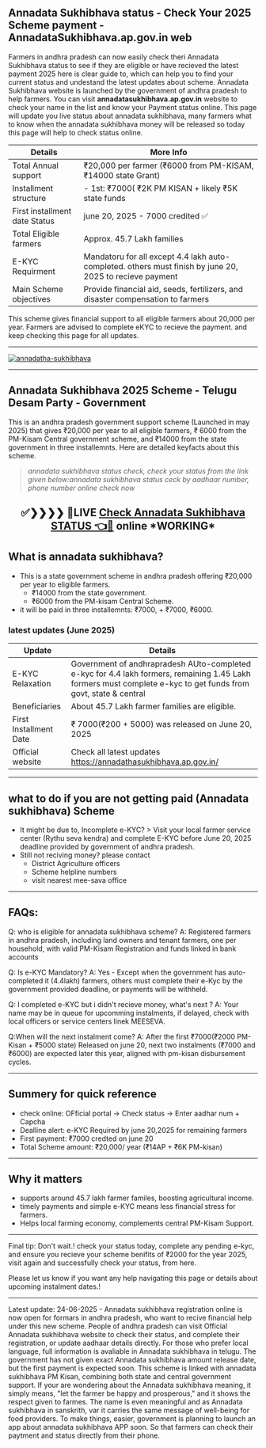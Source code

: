 ## Annadata Sukhibhava status - Check Your 2025 Scheme payment - AnnadataSukhibhava.ap.gov.in web

Farmers in andhra pradesh can now easily check theri Annadata Sukhibhava status to see if they are eligible or have recieved the latest payment 2025
here is clear guide to, which can help you to find your current status and undestand the latest updates about scheme. Annadata Sukhibhava website is launched by the government of andhra pradesh to help farmers. You can visit **annadatasukhibhava.ap.gov.in** website to check your name in the list and know your Payment status online. This page will update you live status about annadata sukhibhava, many farmers what to know when the annadata sukhibhava money will be released so today this page will help to check status online. 

| Details  | More Info |
| -------- | --------- |
| Total Annual support | ₹20,000 per farmer (₹6000 from PM-KISAM, ₹14000 state Grant) |
| Installment structure | - 1st: ₹7000( ₹2K PM KISAN + likely ₹5K state funds |
| First installment date Status | june 20, 2025 - 7000 credited ✅|
| Total Eligible farmers | Approx. 45.7 Lakh families |
| E-KYC Requirment | Mandatoru for all except 4.4 lakh auto-completed. others must finish by june 20, 2025 to recieve payment |
| Main Scheme objectives | Provide financial aid, seeds, fertilizers, and disaster compensation to farmers |

This scheme gives financial support to all eligible farmers about 20,000 per year. Farmers are advised to complete eKYC to recieve the payment. and keep checking this page for all updates.

-----

<a href="#" target="_blank">
  <img src="https://github.com/user-attachments/assets/521e4d65-7da8-4371-bbaf-fbbd7c2c55eb" alt="annadatha-sukhibhava" />
</a>

-----

##  Annadata Sukhibhava 2025 Scheme - Telugu Desam Party - Government 

This is an andhra pradesh government support scheme (Launched in may 2025) that gives ₹20,000 per year to all eligible farmers, ₹ 6000
from the PM-Kisam Central government scheme, and ₹14000 from the state government in three installemnts. Here are detailed keyfacts about 
this scheme.

> *annadata sukhibhava status check, check your status from the link given below:annadata sukhibhava status ceck by aadhaar number, phone number online check now*
<center><h2>✅❯❯❯❯ 🛑LIVE <a href="https://www.google.com/url?q=https%3A%2F%2Fwww.dynews.net%2F2025%2F06%2Fannadatha-sukhibhava-scheme-2025-full.html&sa=D&sntz=1&usg=AOvVaw1RA6amWG96DUZuEu03z_4p">Check Annadata Sukhibhava STATUS 👈🔺</a> online *WORKING* </h2></center>

## What is annadata sukhibhava?

* This is a state government scheme in andhra pradesh offering ₹20,000 per year to eligible farmers.
  - ₹14000 from the state government.
  - ₹6000 from the PM-kisam Central Scheme.
*  it will be paid in three installemnts:  ₹7000, + ₹7000,  ₹6000.

### latest updates (June 2025)

| Update | Details | 
| ------ | ------- |
| E-KYC Relaxation | Government of andhrapradesh AUto-completed e-kyc for 4.4 lakh formers, remaining 1.45 Lakh formers must complete e-kyc to get funds from govt, state & central |
| Beneficiaries | About 45.7 Lakh farmer families are eligible. |
| First Installment Date | ₹ 7000(₹200 + 5000) was released on June 20, 2025 |
| Official website | Check all latest updates https://annadathasukhibhava.ap.gov.in/ |

-----
## what to do if you are not getting paid (Annadata sukhibhava) Scheme 
* It might be due to, Incomplete e-KYC? > Visit your local farmer service center (Rythu seva kendra) and complete E-KYC before June 20, 2025 deadline provided by government of andhra pradesh.
* Still not reciving money? please contact
  - District Agriculture officers
  - Scheme helpline numbers
  - visit nearest mee-sava office
-------

## FAQs:

Q: who is eligible for annadata sukhibhava scheme?
A: Registered farmers in andhra pradesh, including land owners and tenant farmers, one per household, with valid PM-Kisam Registration and funds linked in bank accounts

Q: Is e-KYC Mandatory?
A: Yes - Except when the government has auto-completed it (4.4lakh) farmers, others must complete their e-Kyc by the government provided deadline, or payments will be withheld.

Q: I completed e-KYC but i didn't recieve money, what's next ?
A: Your name may be in queue for upcomming instalments, if delayed, check with local officers or service centers linek MEESEVA. 

Q:When will the next instalment come?
A: After the first ₹7000(₹2000 PM-Kisan + ₹5000 state) Released on june 20, next two instalments (₹7000 and ₹6000) are expected later this year, aligned with pm-kisan disbursement cycles.

------

## Summery for quick reference 

* check online: OFficial portal -> Check status -> Enter aadhar num + Capcha
* Dealline alert: e-KYC Required by june 20,2025 for remaining farmers
* First payment: ₹7000 credted on june 20
* Total Scheme amount: ₹20,000/ year (₹14AP + ₹6K PM-kisan)

-----

## Why it matters

* supports around 45.7 lakh farmer familes, boosting agricultural income.
*  timely payments and simple e-KYC means less financial stress for farmers.
* Helps local farming economy, complements central PM-Kisam Support.

---

Final tip: Don't wait.! check your status today, complete any pending e-kyc, and ensure you recieve your scheme benifits of ₹2000 for the year 2025, visit again and successfully check your status, from here.

Please let us know if you want any help navigating this page or details about upcoming instalment dates.!

----

Latest update: 24-06-2025 - Annadata sukhibhava registration online is now open for formars in andhra pradesh, who want to recive financial help under this new scheme. People of andhra pradesh can visit Official Annadata sukhibhava website to check their status, and complete their registration, or update aadhaar details directly. For those who prefer local language, full information is avaliable in Annadata sukhibhava in telugu. The government has not given exact Annadata sukhibhava amount release date, but the first payment is expected soon. This scheme is linked with annadata sukhibhava PM Kisan, combining both state and central government support. If your are wondering about the Annadata sukhibhava meaning, it simply means, "let the farmer be happy and prosperous," and it shows the respect given to farmes. The name is even meaningful and as Annadata sukhibhava in sanskrith, var it carries the same message of well-being for food providers. To make things, easier, government is planning to launch an app about annadata sukhibhava APP soon. So that farmers can check their paytment and status directly from their phone.

<!--

**Here are some ideas to get you started:**

🙋‍♀️ A short introduction - what is your organization all about?
🌈 Contribution guidelines - how can the community get involved?
👩‍💻 Useful resources - where can the community find your docs? Is there anything else the community should know?
🍿 Fun facts - what does your team eat for breakfast?
🧙 Remember, you can do mighty things with the power of [Markdown](https://docs.github.com/github/writing-on-github/getting-started-with-writing-and-formatting-on-github/basic-writing-and-formatting-syntax)
-->
